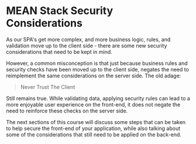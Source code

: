# MEAN Stack Security Considerations

As our SPA's get more complex, and more business logic, rules, and validation move up to the client side - there are some new security considerations that need to be kept in mind.

However, a common misconception is that just because business rules and security checks have been moved up to the client side, negates the need to reimplement the same considerations on the server side. The old adage:

> Never Trust The Client

Still remains true. While validating data, applying security rules can lead to a more enjoyable user experience on the front-end, it does not negate the need to reinforce these checks on the server side.

The next sections of this course will discuss some steps that can be taken to help secure the front-end of your application, while also talking about some of the considerations that still need to be applied on the back-end.
